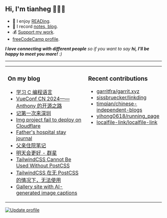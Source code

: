 <h2>Hi, I'm tianheg 👋👨‍💻</h2>

- 📖 I enjoy [READing](https://read.tianheg.org/).
- 📝 I record [notes, blog](https://tianheg.co).
- 💰 [Support my work](https://tianheg.co/support).
- [freeCodeCamp profile](https://www.freecodecamp.org/tianheg).

<em><b>I love connecting with different people</b> so if you want to say <b>hi, I'll be happy to meet you more!</b> :)</em>

---

<table><tr><td valign="top" width="55%">

### On my blog
- [学习 C 编程语言](https://tianheg.co/posts/c-programming-language/)
- [VueConf CN 2024——Anthony 的开源之路](https://tianheg.co/posts/vueconf-cn-2024/)
- [记第一次来深圳](https://tianheg.co/posts/first-time-in-shenzhen/)
- [Img project fail to deploy on Cloudflare](https://tianheg.co/posts/img-project-fail-to-deploy-on-cf-en/)
- [Father's hospital stay journal](https://tianheg.co/posts/fathers-hospital-stay-journal-en/)
- [父亲住院笔记](https://tianheg.co/posts/fathers-hospital-stay-journal/)
- [明天会更好 - 群星](https://tianheg.co/posts/mingtian-huigenghao-qunxing/)
- [TailwindCSS Cannot Be Used Without PostCSS](https://tianheg.co/posts/vite-vue-project-tailwindcss-postcss-en/)
- [TailwindCSS 在无 PostCSS 的情况下，无法使用](https://tianheg.co/posts/vite-vue-project-tailwindcss-postcss/)
- [Gallery site with AI-generated image captions](https://tianheg.co/posts/gallery-site-with-ai-generated-captions-en/)

</td><td valign="top" width="55%">

### Recent contributions

- [garritfra/garrit.xyz](https://github.com/garritfra/garrit.xyz)
- [sissbruecker/linkding](https://github.com/sissbruecker/linkding)
- [timqian/chinese-independent-blogs](https://github.com/timqian/chinese-independent-blogs)
- [yihong0618/running_page](https://github.com/yihong0618/running_page)
- [localfile-link/localfile-link](https://github.com/localfile-link/localfile-link)
</td></tr></table>

[![Update profile](https://github.com/tianheg/tianheg/actions/workflows/main.yml/badge.svg?branch=main)](https://github.com/tianheg/tianheg/actions/workflows/main.yml)
